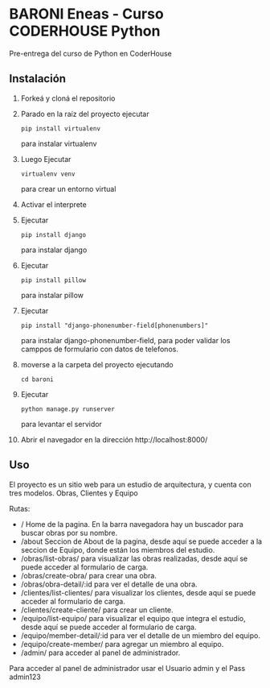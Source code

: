 # BARONI Eneas - Curso CODERHOUSE Python

Pre-entrega del curso de Python en CoderHouse

## Instalación

1. Forkeá y cloná el repositorio

2. Parado en la raíz del proyecto ejecutar 

   ```
   pip install virtualenv
   ```
    para instalar virtualenv

3. Luego Ejecutar 

   ```
   virtualenv venv
   ```

    para crear un entorno virtual

4. Activar el interprete  

5. Ejecutar

    ```
    pip install django
    ```
    
    para instalar django

6. Ejecutar

    ```
    pip install pillow
    ```
    
    para instalar pillow
    
7. Ejecutar

    ```
    pip install "django-phonenumber-field[phonenumbers]"
    ```
    
    para instalar django-phonenumber-field, para poder validar los camppos de formulario con datos de telefonos.


8. moverse a la carpeta del proyecto ejecutando

    ```
    cd baroni
    ```

9. Ejecutar

    ```
    python manage.py runserver
    ```

    para levantar el servidor

10. Abrir el navegador en la dirección http://localhost:8000/     


## Uso

El proyecto es un sitio web para un estudio de arquitectura, y cuenta con tres modelos. Obras, Clientes y Equipo

Rutas: 
 - / Home de la pagina. En la barra navegadora hay un buscador para buscar obras por su nombre.
 - /about Seccion de About de la pagina, desde aquí se puede acceder a la seccion de Equipo, donde están los miembros del estudio.
 - /obras/list-obras/ para visualizar las obras realizadas, desde aquí se puede acceder al formulario de carga.
 - /obras/create-obra/ para crear una obra.
 - /obras/obra-detail/:id para ver el detalle de una obra.
 - /clientes/list-clientes/ para visualizar los clientes, desde aquí se puede acceder al formulario de carga.
 - /clientes/create-cliente/ para crear un cliente.
 - /equipo/list-equipo/ para visualizar el equipo que integra el estudio, desde aquí se puede acceder al formulario de carga.
 - /equipo/member-detail/:id para ver el detalle de un miembro del equipo.
 - /equipo/create-member/ para agregar un miembro al equipo.
 - /admin/ para acceder al panel de administrador.


Para acceder al panel de administrador usar el Usuario admin y el Pass admin123